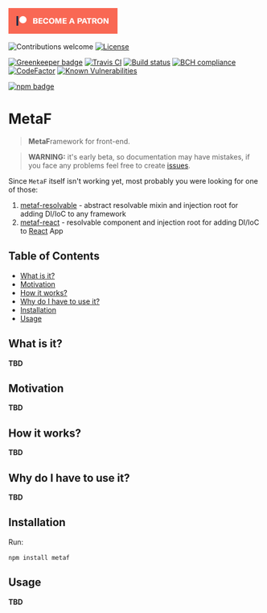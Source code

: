 [![Become a patron](./docs/images/become_a_patron_button.png)](https://www.patreon.com/igmat)

![Contributions welcome](https://img.shields.io/badge/contributions-welcome-brightgreen.svg)
[![License](https://img.shields.io/badge/license-MIT%20License-brightgreen.svg)](https://opensource.org/licenses/MIT)

[![Greenkeeper badge](https://badges.greenkeeper.io/Igmat/metaf.svg)](https://greenkeeper.io/)
[![Travis CI](https://travis-ci.org/Igmat/metaf.svg?branch=master)](https://travis-ci.org/Igmat/metaf)
[![Build status](https://ci.appveyor.com/api/projects/status/v3e3bu7y8rwmy64o/branch/master?svg=true)](https://ci.appveyor.com/project/Igmat/metaf/branch/master)
[![BCH compliance](https://bettercodehub.com/edge/badge/Igmat/metaf?branch=master)](https://bettercodehub.com/)
[![CodeFactor](https://www.codefactor.io/repository/github/igmat/metaf/badge)](https://www.codefactor.io/repository/github/igmat/metaf)
[![Known Vulnerabilities](https://snyk.io/test/npm/metaf/metaf.svg)](https://snyk.io/test/npm/metaf)

[npm-badge-png]: https://nodei.co/npm/metaf.png?downloads=true&downloadRank=true&stars=true
[package-url]: https://npmjs.com/package/metaf

[![npm badge][npm-badge-png]][package-url]


# MetaF
> **MetaF**ramework for front-end.

> **WARNING:** it's early beta, so documentation may have mistakes, if you face any problems feel free to create [issues](https://github.com/Igmat/metaf/issues).

Since `MetaF` itself isn't working yet, most probably you were looking for one of those:  
1. [metaf-resolvable](./packages/resolvable) - abstract resolvable mixin and injection root for adding DI/IoC to any framework
2. [metaf-react](./packages/react) - resolvable component and injection root for adding DI/IoC to [React](https://reactjs.org/) App

## Table of Contents
<!-- START doctoc generated TOC please keep comment here to allow auto update -->
<!-- DON'T EDIT THIS SECTION, INSTEAD RE-RUN doctoc TO UPDATE -->


- [What is it?](#what-is-it)
- [Motivation](#motivation)
- [How it works?](#how-it-works)
- [Why do I have to use it?](#why-do-i-have-to-use-it)
- [Installation](#installation)
- [Usage](#usage)

<!-- END doctoc generated TOC please keep comment here to allow auto update -->

## What is it?
**TBD**

## Motivation
**TBD**

## How it works?
**TBD**

## Why do I have to use it?
**TBD**

## Installation
Run:
```
npm install metaf
```

## Usage
**TBD**
